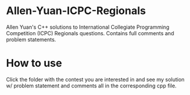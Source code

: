 # Allen-Yuan-ICPC-Regionals
Allen Yuan's C++ solutions to International Collegiate Programming Competition (ICPC) Regionals questions. Contains full comments and problem statements.

# How to use
Click the folder with the contest you are interested in and see my solution w/ problem statement and comments all in the corresponding cpp file.
